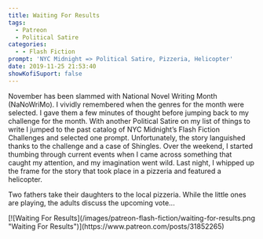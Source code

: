 ```yaml
---
title: Waiting For Results
tags:
  - Patreon
  - Political Satire
categories:
  - - Flash Fiction
prompt: 'NYC Midnight => Political Satire, Pizzeria, Helicopter'
date: 2019-11-25 21:53:40
showKofiSuport: false
---
```


November has been slammed with National Novel Writing Month (NaNoWriMo). I vividly remembered when the genres for the month were selected. I gave them a few minutes of thought before jumping back to my challenge for the month. With another Political Satire on my list of things to write I jumped to the past catalog of NYC Midnight’s Flash Fiction Challenges and selected one prompt.<!-- more --> Unfortunately, the story languished thanks to the challenge and a case of Shingles. Over the weekend, I started thumbing through current events when I came across something that caught my attention, and my imagination went wild. Last night, I whipped up the frame for the story that took place in a pizzeria and featured a helicopter.

Two fathers take their daughters to the local pizzeria. While the little ones are playing, the adults discuss the upcoming vote...

<div class="center">[![Waiting For Results](/images/patreon-flash-fiction/waiting-for-results.png "Waiting For Results")](https://www.patreon.com/posts/31852265)</div>

